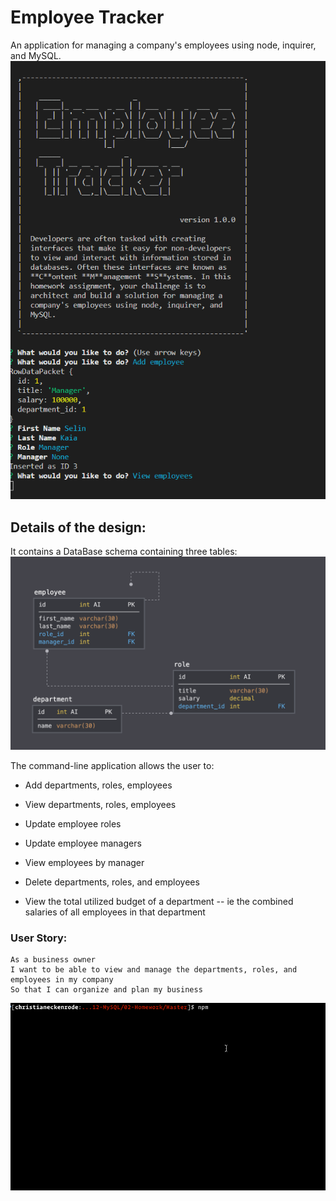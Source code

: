 # Employee Tracker
An application for managing a company's employees using node, inquirer, and MySQL.
![Employee Tracker](assets\Capture-1.PNG)

## Details of the design:
It contains a DataBase schema containing three tables:
![Database Schema](assets/schema.png)

  
The command-line application allows the user to:

  * Add departments, roles, employees

  * View departments, roles, employees

  * Update employee roles

  * Update employee managers

  * View employees by manager

  * Delete departments, roles, and employees

  * View the total utilized budget of a department -- ie the combined salaries of all employees in that department

### User Story:

```
As a business owner
I want to be able to view and manage the departments, roles, and employees in my company
So that I can organize and plan my business
```


![Employee Tracker](assets/employee-tracker.gif)




